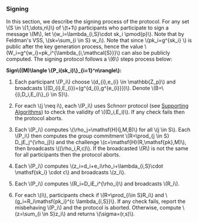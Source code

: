 ### Signing

In this section, we describe the signing process of the protocol. For any set \\(S \in \\{1,\dots,n\\}\\) of \\(t+1\\) participants who participate to sign a message \\(M\\), let \\(w_i=\lambda_{i,S}\cdot sk_i \pmod{p}\\). Note that by Feldman's VSS, \\(sk=\sum_{i \in S} w_i\\). Note that since \\(pk_i=g^{sk_i} \\) is public after the key generation process, hence the value \\(W_i=g^{w_i}=pk_i^{\lambda_{i,\mathcal{S}}}\\) can also be publicly computed. The signing protocol follows a  \\(6\\) steps process below:

**Sign\\((M)\langle \\{P_i(sk_i)\\}_{i=1}^n\rangle\\):** 

1. Each participant \\(P_i\\) choose \\(d_{i},e_{i} \in \mathbb{Z_p}\\) and broadcasts \\((D_{i},E_{i})=(g^{d_{i},g^{e_{i}}})\\). Denote \\(B=\\{(i,D_i,E_i)\\}_{i \in S}\\).

   
2. For each \\(j \neq i\\), each \\(P_i\\) uses Schnorr protocol (see [Supporting Algorithms](./supporting-algorithms.md)) to check the validity of \\((D_i,E_i)\\). If any check fails then the protocol aborts.

3. Each \\(P_i\\) computes \\(\rho_j=\mathsf{H}(j,M,B)\\) for all \\(j \in S\\). Each \\(P_i\\) then computes the group commitment \\(R=\prod_{j \in S} D_jE_j^{\rho_j}\\) and the challenge \\(c=\mathsf{H}(R,\mathsf{pk},M)\\), then broadcasts \\((\rho_i,R,c)\\). If the broadcasted \\(R\\) is not the same for all participants then the protocol aborts. 

4. Each \\(P_i\\) computes \\(z_i=d_i+e_i\rho_i+\lambda_{i,S}\cdot \mathsf{sk_i} \cdot c\\) and broadcasts \\(z_i\\).

5. Each \\(P_i\\) computes \\(R_i=D_iE_i^{\rho_i}\\) and broadcasts \\(R_i\\).

6. For each \\(i\\), participants check if \\(R=\prod_{i\in S}R_i\\) and \\(g_i=R_i\mathsf{pk_i}^{c \lambda_{i,S}}\\). If any check fails, report the misbehaving \\(P_i\\) and the protocol is aborted. Otherwise, compute \\(z=\sum_{i \in S}z_i\\) and returns \\(\sigma=(r,s)\\).